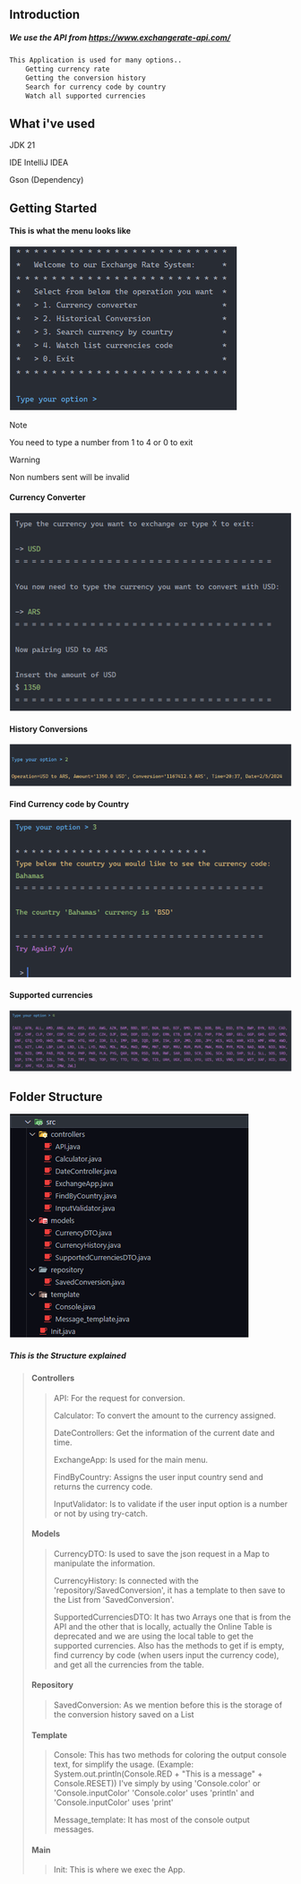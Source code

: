 ## Introduction
##### We use the API from https://www.exchangerate-api.com/

    This Application is used for many options..
        Getting currency rate
        Getting the conversion history
        Search for currency code by country
        Watch all supported currencies

## What i've used
JDK 21

IDE IntelliJ IDEA

Gson (Dependency)

## Getting Started
#### This is what the menu looks like
![img.png](lib/img/img.png)
> [!NOTE]
> You need to type a number from 1 to 4 or 0 to exit

> [!WARNING]
> Non numbers sent will be invalid

#### Currency Converter
![alt text](image.png)
#### History Conversions
![alt text](image-1.png)
#### Find Currency code by Country
![alt text](image-2.png)
#### Supported currencies
![alt text](image-4.png)

## Folder Structure
![alt text](lib/img/image.png)

##### This is the Structure explained

> #### Controllers
>> API: For the request for conversion.
>> 
>> Calculator: To convert the amount to the currency assigned.
>> 
>> DateControllers: Get the information of the current date and time.
>> 
>> ExchangeApp: Is used for the main menu.
>> 
>> FindByCountry: Assigns the user input country send and returns the currency code.
>> 
>> InputValidator: Is to validate if the user input option is a number or not by using try-catch.
> #### Models
>> CurrencyDTO: Is used to save the json request in a Map to manipulate the information.
>> 
>> CurrencyHistory: Is connected with the 'repository/SavedConversion', it has a template to then save to the List from 'SavedConversion'.
>> 
>> SupportedCurrenciesDTO: It has two Arrays one that is from the API and the other that is locally, actually the Online Table is deprecated and we are using the local table to get the supported currencies. Also has the methods to get if is empty, find currency by code (when users input the currency code), and get all the currencies from the table.
> #### Repository
>> SavedConversion: As we mention before this is the storage of the conversion history saved on a List
> #### Template
>> Console: This has two methods for coloring the output console text, for simplify the usage. (Example: System.out.println(Console.RED + "This is a message" + Console.RESET))  I've simply by using 'Console.color' or 'Console.inputColor'
>  'Console.color' uses 'println' and 'Console.inputColor' uses 'print'
>> 
>> Message_template: It has most of the console output messages.
> #### Main
>> Init: This is where we exec the App.

